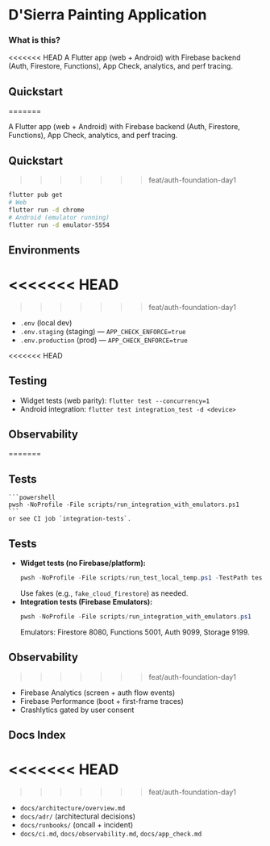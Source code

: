 # D'Sierra Painting Application

### What is this?
<<<<<<< HEAD
A Flutter app (web + Android) with Firebase backend (Auth, Firestore, Functions), App Check, analytics, and perf tracing.

## Quickstart
=======

A Flutter app (web + Android) with Firebase backend (Auth, Firestore, Functions), App Check,
analytics, and perf tracing.

## Quickstart

>>>>>>> feat/auth-foundation-day1
```bash
flutter pub get
# Web
flutter run -d chrome
# Android (emulator running)
flutter run -d emulator-5554
```

## Environments
<<<<<<< HEAD
=======

>>>>>>> feat/auth-foundation-day1
- `.env` (local dev)
- `.env.staging` (staging) — `APP_CHECK_ENFORCE=true`
- `.env.production` (prod) — `APP_CHECK_ENFORCE=true`

<<<<<<< HEAD
## Testing
- Widget tests (web parity): `flutter test --concurrency=1`
- Android integration: `flutter test integration_test -d <device>`

## Observability
=======
## Tests

    ```powershell
    pwsh -NoProfile -File scripts/run_integration_with_emulators.ps1
    ```
    or see CI job `integration-tests`.

## Tests

- **Widget tests (no Firebase/platform):**
  ```powershell
  pwsh -NoProfile -File scripts/run_test_local_temp.ps1 -TestPath test
  ```
  Use fakes (e.g., `fake_cloud_firestore`) as needed.
- **Integration tests (Firebase Emulators):**
  ```powershell
  pwsh -NoProfile -File scripts/run_integration_with_emulators.ps1
  ```
  Emulators: Firestore 8080, Functions 5001, Auth 9099, Storage 9199.

## Observability

>>>>>>> feat/auth-foundation-day1
- Firebase Analytics (screen + auth flow events)
- Firebase Performance (boot + first-frame traces)
- Crashlytics gated by user consent

## Docs Index
<<<<<<< HEAD
=======

>>>>>>> feat/auth-foundation-day1
- `docs/architecture/overview.md`
- `docs/adr/` (architectural decisions)
- `docs/runbooks/` (oncall + incident)
- `docs/ci.md`, `docs/observability.md`, `docs/app_check.md`
